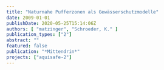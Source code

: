 ```yaml
---
title: "Naturnahe Pufferzonen als Gewässerschutzmodelle"
date: 2009-01-01
publishDate: 2020-05-25T15:14:06Z
authors: [ "matzinger", "Schroeder, K." ]
publication_types: ["2"]
abstract: ""
featured: false
publication: "*Mittendrin*"
projects: ["aquisafe-2"]
---
```


